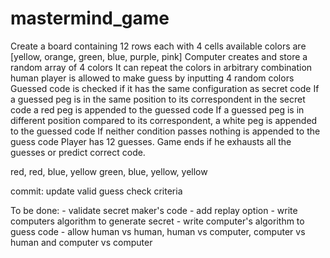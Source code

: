 # mastermind_game

Create a board containing 12 rows each with 4 cells
available colors are [yellow, orange, green, blue, purple, pink]
Computer creates and store a random array of 4 colors
It can repeat the colors in arbitrary combination
human player is allowed to make guess by inputting 4 random colors
Guessed code is checked if it has the same configuration as secret code
    If a guessed peg is in the same position to its correspondent in the secret code a red peg is appended to the guessed code
    If a guessed peg is in different position compared to its correspondent, a white peg is appended to the guessed code
    If neither condition passes nothing is appended to the guess code
Player has 12 guesses. Game ends if he exhausts all the guesses or predict correct code.

red, red, blue, yellow
green, blue, yellow, yellow

commit:
    update valid guess check criteria

To be done:
    - validate secret maker's code
    - add replay option
    - write computers algorithm to generate secret
    - write computer's algorithm to guess code
    - allow human vs human, human vs computer, computer vs human and computer vs computer